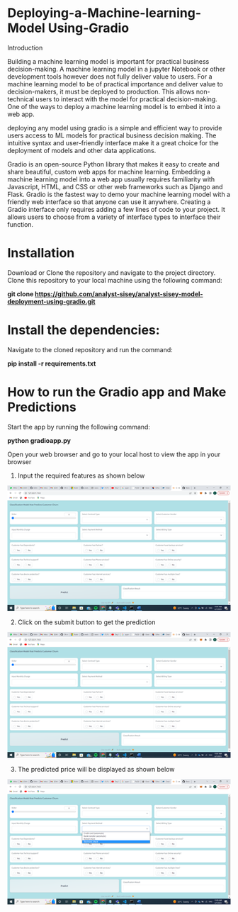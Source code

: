 # Deploying-a-Machine-learning-Model Using-Gradio

Introduction

Building a machine learning model is important for practical business decision-making. A machine learning model in a jupyter Notebook or other development tools however does not fully deliver value to users. For a machine learning model to be of practical importance and deliver value to decision-makers, it must be deployed to production. This allows non-technical users to interact with the model for practical decision-making. One of the ways to deploy a machine learning model is to embed it into a web app.

deploying any model using gradio is a simple and efficient way to provide users access to ML models for practical business decision making. The intuitive syntax and user-friendly interface make it a great choice for the deployment of models and other data applications.

Gradio is an open-source Python library that makes it easy to create and share beautiful, custom web apps for machine learning. Embedding a machine learning model into a web app usually requires familiarity with Javascript, HTML, and CSS or other web frameworks such as Django and Flask. Gradio is the fastest way to demo your machine learning model with a friendly web interface so that anyone can use it anywhere. Creating a Gradio interface only requires adding a few lines of code to your project. It allows users to choose from a variety of interface types to interface their function.

# Installation
Download or Clone the repository and navigate to the project directory. Clone this repository to your local machine using the following command:

**git clone https://github.com/analyst-sisey/analyst-sisey-model-deployment-using-gradio.git**

# Install the dependencies:
Navigate to the cloned repository and run the command:

**pip install -r requirements.txt**


# How to run the Gradio app and Make Predictions

Start the app by running the following command:

**python gradioapp.py**

Open your web browser and go to your local host to view the app in your browser

1.	Input the required features as shown below

  ![screen1](https://github.com/analyst-sisey/analyst-sisey-model-deployment-using-gradio/blob/main/assets/Home.png)
  
2.	Click on the submit button to get the prediction

 ![screen2](https://github.com/analyst-sisey/analyst-sisey-model-deployment-using-gradio/blob/main/assets/Home.png)
 
3.	The predicted price will be displayed as shown below

 ![screen3](https://github.com/analyst-sisey/analyst-sisey-model-deployment-using-gradio/blob/main/assets/Picture2.png)

